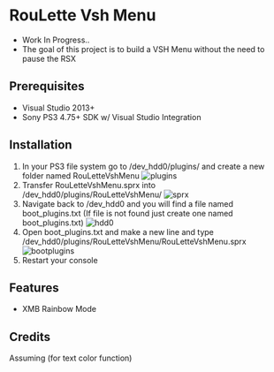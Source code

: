 # RouLette Vsh Menu
- Work In Progress.. 
- The goal of this project is to build a VSH Menu without the need to pause the RSX

## Prerequisites
- Visual Studio 2013+
- Sony PS3 4.75+ SDK w/ Visual Studio Integration
 
## Installation
1. In your PS3 file system go to /dev_hdd0/plugins/ and create a new folder named RouLetteVshMenu
![plugins](https://github.com/TheRouletteBoi/RouLetteVshMenu/blob/main/Resources/plugins.PNG)
2. Transfer RouLetteVshMenu.sprx into /dev_hdd0/plugins/RouLetteVshMenu/
![sprx](https://github.com/TheRouletteBoi/RouLetteVshMenu/blob/main/Resources/sprx.PNG)
3. Navigate back to /dev_hdd0 and you will find a file named boot_plugins.txt (If file is not found just create one named boot_plugins.txt)
![hdd0](https://github.com/TheRouletteBoi/RouLetteVshMenu/blob/main/Resources/hdd0.PNG)
4. Open boot_plugins.txt and make a new line and type /dev_hdd0/plugins/RouLetteVshMenu/RouLetteVshMenu.sprx
![bootplugins](https://github.com/TheRouletteBoi/RouLetteVshMenu/blob/main/Resources/bootplugins.PNG)
5. Restart your console

## Features
- XMB Rainbow Mode

## Credits
Assuming (for text color function)